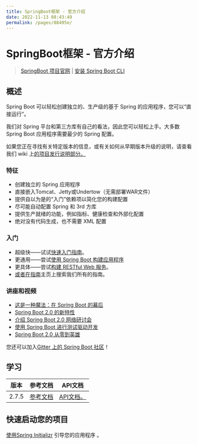 ```yaml
---
title: SpringBoot框架 - 官方介绍
date: 2022-11-13 08:43:49
permalink: /pages/88495e/
---
```


# SpringBoot框架 - 官方介绍

> [SpringBoot 项目官网](https://spring.io/projects/spring-boot) | [安装 Spring Boot CLI](https://docs.spring.io/spring-boot/docs/current/reference/html/getting-started.html#getting-started.installing.cli)

## 概述

Spring Boot 可以轻松创建独立的、生产级的基于 Spring 的应用程序，您可以“直接运行”。

我们对 Spring 平台和第三方库有自己的看法，因此您可以轻松上手。大多数 Spring Boot 应用程序需要最少的 Spring 配置。

如果您正在寻找有关特定版本的信息，或有关如何从早期版本升级的说明，请查看我们 wiki 上[的项目发行说明部分。](https://github.com/spring-projects/spring-boot/wiki#release-notes)

### 特征

- 创建独立的 Spring 应用程序
- 直接嵌入Tomcat、Jetty或Undertow（无需部署WAR文件）
- 提供自以为是的“入门”依赖项以简化您的构建配置
- 尽可能自动配置 Spring 和 3rd 方库
- 提供生产就绪的功能，例如指标、健康检查和外部化配置
- 绝对没有代码生成，也不需要 XML 配置

### 入门

- 超级快——试试[快速入门指南](https://spring.io/quickstart)。
- 更通用——尝试[使用 Spring Boot 构建应用程序](https://spring.io/guides/gs/spring-boot/)
- 更具体——尝试[构建 RESTful Web 服务](https://spring.io/guides/gs/rest-service/)。
- [或者在指南](https://spring.io/guides)主页上搜索我们所有的指南。

### 讲座和视频

- [这是一种魔法：在 Spring Boot 的幕后](https://content.pivotal.io/springone-platform-2017/its-a-kind-of-magic-under-the-covers-of-spring-boot-brian-clozel-stéphane-nicoll)
- [Spring Boot 2.0 的新特性](https://content.pivotal.io/springone-platform-2017/whats-new-in-spring-boot-2-0-phillip-webb-madhura-bhave)
- [介绍 Spring Boot 2.0 网络研讨会](https://content.pivotal.io/webinars/mar-13-introducing-spring-boot-2-0-webinar)
- [使用 Spring Boot 进行测试驱动开发](https://content.pivotal.io/springone-platform-2017/test-driven-development-with-spring-boot-sannidhi-jalukar-madhura-bhave)
- [Spring Boot 2.0 从零到英雄](https://content.pivotal.io/springone-platform-2017/from-zero-to-hero-with-spring-boot-brian-clozel)

您还可以加入[Gitter 上的 Spring Boot 社区](https://gitter.im/spring-projects/spring-boot)！

## 学习

| 版本  | 参考文档                                                     | API文档                                                      |
| ----- | ------------------------------------------------------------ | ------------------------------------------------------------ |
| 2.7.5 | [参考文档](https://docs.spring.io/spring-boot/docs/current/reference/html/) | [API文档。](https://docs.spring.io/spring-boot/docs/current/api/) |

## 快速启动您的项目

[使用Spring Initializr](https://start.spring.io/) 引导您的应用程序 。

